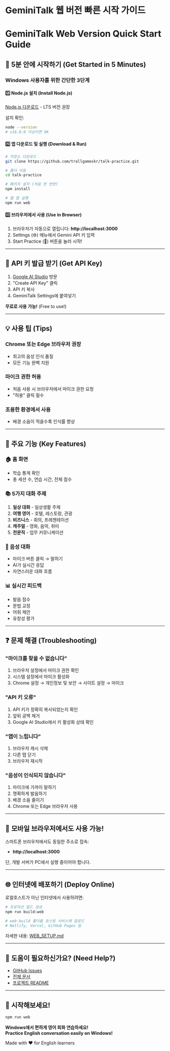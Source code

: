 # GeminiTalk 웹 버전 빠른 시작 가이드
# GeminiTalk Web Version Quick Start Guide

## 🚀 5분 안에 시작하기 (Get Started in 5 Minutes)

### Windows 사용자를 위한 간단한 3단계

#### 1️⃣ Node.js 설치 (Install Node.js)

[Node.js 다운로드](https://nodejs.org/) - LTS 버전 권장

설치 확인:
```bash
node --version
# v16.0.0 이상이면 OK
```

#### 2️⃣ 앱 다운로드 및 실행 (Download & Run)

```bash
# 저장소 다운로드
git clone https://github.com/trollgameskr/talk-practice.git

# 폴더 이동
cd talk-practice

# 패키지 설치 (처음 한 번만)
npm install

# 웹 앱 실행
npm run web
```

#### 3️⃣ 브라우저에서 사용 (Use in Browser)

1. 브라우저가 자동으로 열립니다: **http://localhost:3000**
2. Settings (⚙️) 메뉴에서 Gemini API 키 입력
3. Start Practice (🎯) 버튼을 눌러 시작!

---

## 🔑 API 키 발급 받기 (Get API Key)

1. [Google AI Studio](https://makersuite.google.com/app/apikey) 방문
2. "Create API Key" 클릭
3. API 키 복사
4. GeminiTalk Settings에 붙여넣기

**무료로 사용 가능!** (Free to use!)

---

## 💡 사용 팁 (Tips)

### Chrome 또는 Edge 브라우저 권장
- 최고의 음성 인식 품질
- 모든 기능 완벽 지원

### 마이크 권한 허용
- 처음 사용 시 브라우저에서 마이크 권한 요청
- "허용" 클릭 필수

### 조용한 환경에서 사용
- 배경 소음이 적을수록 인식률 향상

---

## 🎯 주요 기능 (Key Features)

### 🏠 홈 화면
- 학습 통계 확인
- 총 세션 수, 연습 시간, 전체 점수

### 📚 5가지 대화 주제
1. **일상 대화** - 일상생활 주제
2. **여행 영어** - 호텔, 레스토랑, 관광
3. **비즈니스** - 회의, 프레젠테이션
4. **캐주얼** - 영화, 음악, 취미
5. **전문직** - 업무 커뮤니케이션

### 🎤 음성 대화
- 마이크 버튼 클릭 → 말하기
- AI가 실시간 응답
- 자연스러운 대화 흐름

### 📊 실시간 피드백
- 발음 점수
- 문법 교정
- 어휘 제안
- 유창성 평가

---

## ❓ 문제 해결 (Troubleshooting)

### "마이크를 찾을 수 없습니다"
1. 브라우저 설정에서 마이크 권한 확인
2. 시스템 설정에서 마이크 활성화
3. Chrome 설정 → 개인정보 및 보안 → 사이트 설정 → 마이크

### "API 키 오류"
1. API 키가 정확히 복사되었는지 확인
2. 앞뒤 공백 제거
3. Google AI Studio에서 키 활성화 상태 확인

### "앱이 느립니다"
1. 브라우저 캐시 삭제
2. 다른 탭 닫기
3. 브라우저 재시작

### "음성이 인식되지 않습니다"
1. 마이크에 가까이 말하기
2. 명확하게 발음하기
3. 배경 소음 줄이기
4. Chrome 또는 Edge 브라우저 사용

---

## 📱 모바일 브라우저에서도 사용 가능!

스마트폰 브라우저에서도 동일한 주소로 접속:
- **http://localhost:3000**

단, 개발 서버가 PC에서 실행 중이어야 합니다.

---

## 🌐 인터넷에 배포하기 (Deploy Online)

로컬호스트가 아닌 인터넷에서 사용하려면:

```bash
# 프로덕션 빌드 생성
npm run build:web

# web-build 폴더를 호스팅 서비스에 업로드
# Netlify, Vercel, GitHub Pages 등
```

자세한 내용: [WEB_SETUP.md](./WEB_SETUP.md)

---

## 🤝 도움이 필요하신가요? (Need Help?)

- [GitHub Issues](https://github.com/trollgameskr/talk-practice/issues)
- [전체 문서](./WEB_SETUP.md)
- [프로젝트 README](./README.md)

---

## 🎉 시작해보세요!

```bash
npm run web
```

**Windows에서 편하게 영어 회화 연습하세요!**  
**Practice English conversation easily on Windows!**

Made with ❤️ for English learners

